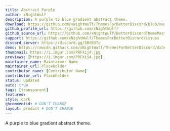 ```yaml
---
title: Abstract Purple
author: xNightWulf
description: A purple to blue gradient abstract theme.
download: https://github.com/xNightWulf/ThemesForBetterDiscord/blob/master/AbstractPurple.theme.css
github_profile_url: https://github.com/xNightWulf/
github_source_url: https://github.com/xNightWulf/BetterDiscordThemeMasterFile/blob/master/AbstractPurple.theme.css
support: https://github.com/xNightWulf/ThemesForBetterDiscord/issues
discord_server: https://discord.gg/5BtB3Tc
demo: https://rawcdn.githack.com/xNightWulf/ThemesForBetterDiscord/da3ef0a4f798f28eb9fa8c8f1c236f46b5e8bddf/AbstractPurple.theme.css
thumbnail: https://i.imgur.com/PRFXij4.jpg
previews: [https://i.imgur.com/PRFXij4.jpg]
maintainer_name: Maintainer Name
maintainer_url: Placeholder
contributor_name: [Contributor Name]
contributor_url: Placeholder
status: Updated
auto: true
tags: [transparent]
featured: 
style: dark
ghcommentid: # DON'T CHANGE
layout: product # DON'T CHANGE
---
```

A purple to blue gradient abstract theme.